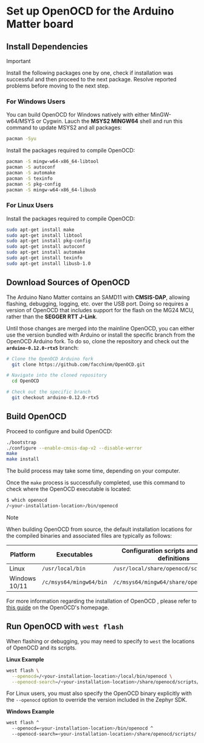 # Set up OpenOCD for the Arduino Matter board #

## Install Dependencies ##

> [!IMPORTANT]
> Install the following packages one by one, check if installation was successful and then proceed to the next package. Resolve reported problems before moving to the next step.

### For Windows Users ###

You can build OpenOCD for Windows natively with either MinGW-w64/MSYS
or Cygwin. Lauch the **MSYS2 MINGW64** shell and run this command to update MSYS2 and all packages:

```bash
pacman -Syu
```

Install the packages required to compile OpenOCD:

```bash
pacman -S mingw-w64-x86_64-libtool
pacman -S autoconf
pacman -S automake
pacman -S texinfo
pacman -S pkg-config
pacman -S mingw-w64-x86_64-libusb
```

### For Linux Users ###

Install the packages required to compile OpenOCD:

```bash
sudo apt-get install make
sudo apt-get install libtool
sudo apt-get install pkg-config
sudo apt-get install autoconf
sudo apt-get install automake
sudo apt-get install texinfo
sudo apt-get install libusb-1.0
```

## Download Sources of OpenOCD ##

The Arduino Nano Matter contains an SAMD11 with **CMSIS-DAP**, allowing flashing, debugging, logging, etc. over the USB port. Doing so requires a version of OpenOCD that includes support for the flash on the MG24 MCU, rather than the **SEGGER RTT J-Link**.

Until those changes are merged into the mainline OpenOCD, you can either use the version bundled with Arduino or install the specific branch from the OpenOCD Arduino fork. To do so, clone the repository and check out the **`arduino-0.12.0-rtx5`** branch:

```bash
# Clone the OpenOCD Arduino fork
  git clone https://github.com/facchinm/OpenOCD.git

# Navigate into the cloned repository
  cd OpenOCD

# Check out the specific branch
  git checkout arduino-0.12.0-rtx5
```

## Build OpenOCD ##

Proceed to configure and build OpenOCD:

```bash
./bootstrap
./configure --enable-cmsis-dap-v2 --disable-werror
make
make install
```

The build process may take some time, depending on your computer.

Once the `make` process is successfully completed, use this command to check where the OpenOCD executable is located:

```bash
$ which openocd
/<your-installation-location>/bin/openocd
```

> [!NOTE]
> When building OpenOCD from source, the default installation locations for the compiled binaries and associated files are typically as follows:
>
> | Platform      | Executables  | Configuration scripts and interface definitions      |
> | --------      | ------------ | ---------------------------------------------------- |
> | Linux         | `/usr/local/bin`        | `/usr/local/share/openocd/scripts`        |
> | Windows 10/11 | `/c/msys64/mingw64/bin` | `/c/msys64/mingw64/share/openocd/scripts` |
>
> For more information regarding the installation of OpenOCD , please refer to [this guide](https://github.com/facchinm/OpenOCD/blob/arduino-0.12.0-rtx5/README) on the OpenOCD's homepage.

## Run OpenOCD with `west flash` ##

When flashing or debugging, you may need to specify to `west` the locations of OpenOCD and its scripts.

**Linux Example**

```bash
west flash \
  --openocd=/<your-installation-location>/local/bin/openocd \
  --openocd-search=/<your-installation-location>/share/openocd/scripts/
```

For Linux users, you must also specify the OpenOCD binary explicitly with the `--openocd` option to override the version included in the Zephyr SDK.

**Windows Example**

```bash
west flash ^
  --openocd=<your-installation-location>/bin/openocd ^
  --openocd-search=<your-installation-location>/share/openocd/scripts/
```
